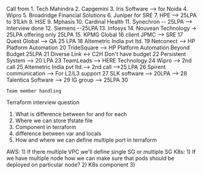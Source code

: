 Call from
    1.  Tech Mahindra
    2.  Capgemini
    3.  Iris Software --> for Noida
    4.  Wipro
    5.  Broadridge Financial Solutions
    6.  Juniper for SRE
    7.  HPE --> 25LPA  to 31Lkh
    8.  HSE
    9.  Mphasis
    10. Cardinal Health
    11. Synechron -- 25LPA --> Interview done
    12. Siemens --25LPA
    13. Infosys
    14. Nouvean Technology -> 25LPA offering only 25LPA
    15. KPMG Global
    16  client JPMC --> SRE
    17  Quest Global --> QA 25 LPA
    18  Altemetric India pvt ltd.
    19  Netconect --> HP Platform Automation 
    20  TrideSquare --> HP Platform Automation Beyond Budget 25LPA
    21  Diverse Link <-> C2H Don't have budget
    22  Persistent System --> 20 LPA 
    23  TeamLeads --> HERE Technology
    24  Wipro  --> 2nd call
    25  Altemetric India pvt ltd.--> 2nd call -->25 LPA
    26  Spirent communication --> For L2/L3 support 
    27  SLK software --> 20LPA --> 
    28  Talentica Software -->
    29  IG group --> 25LPA
    30  

    Team member handling



Terraform interview question
1) What is difference between for and for each
2) Where we can store tfstate file
3) Component in terraform
4) difference between var and locals
5) How and where we can define multiple port in terraform

AWS:
    1) If there multiple VPC we'll define single SG or multiple SG
K8s:
    1) If we have multiple node how we can make sure that pods should be deployed
        on particular node?
    2) K8s component
    3) 